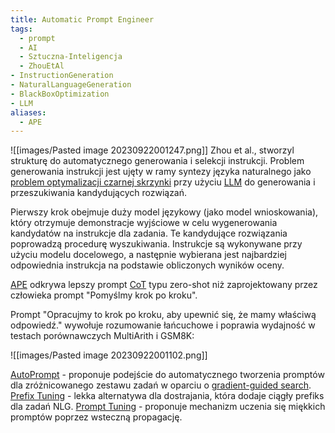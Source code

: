 ```yaml
---
title: Automatic Prompt Engineer
tags:
  - prompt
  - AI
  - Sztuczna-Inteligencja
  - ZhouEtAl
- InstructionGeneration
- NaturalLanguageGeneration
- BlackBoxOptimization
- LLM
aliases:
  - APE
---
```

![[images/Pasted image 20230922001247.png]]
Zhou et al., stworzyl strukturę do automatycznego generowania i selekcji instrukcji. Problem generowania instrukcji jest ujęty w ramy syntezy języka naturalnego jako [problem optymalizacji czarnej skrzynki](Problem%20Optymalizacji%20Czarnej%20Skrzynki) przy użyciu [LLM](LLM) do generowania i przeszukiwania kandydujących rozwiązań.

Pierwszy krok obejmuje duży model językowy (jako model wnioskowania), który otrzymuje demonstracje wyjściowe w celu wygenerowania kandydatów na instrukcje dla zadania. Te kandydujące rozwiązania poprowadzą procedurę wyszukiwania. Instrukcje są wykonywane przy użyciu modelu docelowego, a następnie wybierana jest najbardziej odpowiednia instrukcja na podstawie obliczonych wyników oceny.

[APE](Automatic%20Prompt%20Engineer) odkrywa lepszy prompt [CoT](Chain-of-Thought%20Prompting) typu zero-shot niż zaprojektowany przez człowieka prompt "Pomyślmy krok po kroku".

Prompt "Opracujmy to krok po kroku, aby upewnić się, że mamy właściwą odpowiedź." wywołuje rozumowanie łańcuchowe i poprawia wydajność w testach porównawczych MultiArith i GSM8K:

![[images/Pasted image 20230922001102.png]]


[AutoPrompt](AutoPrompt) - proponuje podejście do automatycznego tworzenia promptów dla zróżnicowanego zestawu zadań w oparciu o [gradient-guided search](gradient-guided%20search).
[Prefix Tuning](Prefix%20Tuning) - lekka alternatywa dla dostrajania, która dodaje ciągły prefiks dla zadań NLG.
[Prompt Tuning](Prompt%20Tuning) - proponuje mechanizm uczenia się miękkich promptów poprzez wsteczną propagację.
